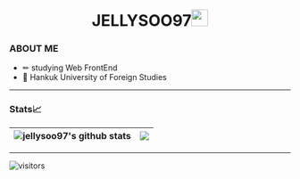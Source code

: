 <h1 align="center">JELLYSOO97<img src="https://emojis.slackmojis.com/emojis/images/1531849430/4246/blob-sunglasses.gif?1531849430" width="30"/></h1>

<h3>ABOUT ME</h3>

- ✏ studying Web FrontEnd
- 🦉 Hankuk University of Foreign Studies
<hr />

<h3>Stats📈</h3>

| <img align="center" src="https://github-readme-stats.vercel.app/api?username=jellysoo97&show_icons=true&include_all_commits=true&theme=buefy&hide_border=true" alt="jellysoo97's github stats" /> | <img align="center" src="https://github-readme-stats.vercel.app/api/top-langs/?username=jellysoo97&layout=compact&theme=buefy&hide_border=true" /> |
| ------------- | ------------- |

<hr />

![visitors](https://visitor-badge.laobi.icu/badge?page_id=jellysoo97)


